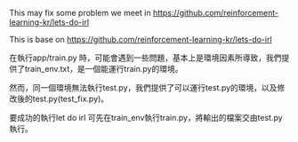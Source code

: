 This may fix some problem we meet in https://github.com/reinforcement-learning-kr/lets-do-irl

This is base on https://github.com/reinforcement-learning-kr/lets-do-irl


在執行app/train.py 時，可能會遇到一些問題，基本上是環境因素所導致，我們提供了train_env.txt，是一個能運行train.py的環境。

然而，同一個環境無法執行test.py，我們提供了可以運行test.py的環境，以及修改後的test.py(test_fix.py)。

要成功的執行let do irl 可先在train_env執行train.py，將輸出的檔案交由test.py執行。
